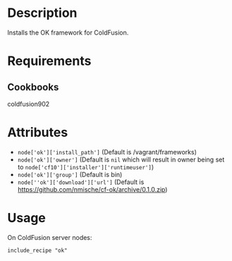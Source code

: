 Description
===========

Installs the OK framework for ColdFusion.

Requirements
============

Cookbooks
---------

coldfusion902

Attributes
==========

* `node['ok']['install_path']` (Default is /vagrant/frameworks)
* `node['ok']['owner']` (Default is `nil` which will result in owner being set to `node['cf10']['installer']['runtimeuser']`)
* `node['ok']['group']` (Default is bin)
* `node[''ok']['download']['url']` (Default is https://github.com/nmische/cf-ok/archive/0.1.0.zip)

Usage
=====

On ColdFusion server nodes:

    include_recipe "ok"
